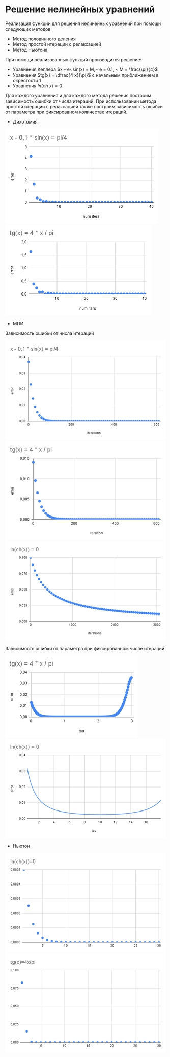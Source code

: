 # Решение нелинейных уравнений
Реализация функции для решения нелинейных уравнений при помощи следующих методов:

- Метод половинного деления
- Метод простой итерации c релаксацией
- Метод Ньютона

При помощи реализованных функций производится решение:
- Уравнения Кеплера $x - e~sin(x) = M,~ e = 0.1, ~ M = \frac{\pi}{4}$
- Уравнения $tg(x) = \dfrac{4 x}{\pi}$ с начальным приближением в окрестости 1
- Уравнения $ln(ch~x) = 0$

Для каждого уравнения и для каждого метода решения построим зависимость ошибки от числа итераций. При использовании метода простой итерации с релаксацией также построим зависимость ошибки от параметра при фиксированом количестве итераций.

- Дихотомия

![Screenshot](pics/dihotomy1.png)
![Screenshot](pics/dihotomy2.png)

- МПИ

Зависимость ошибки от числа итераций


![Screenshot](pics/mpi1.png)
![Screenshot](pics/mpi2.png)
![Screenshot](pics/mpi3.png)

Зависимость ошибки от параметра при фиксированном числе итераций


![Screenshot](pics/mpi_tau1.png)
![Screenshot](pics/mpi_tau2.png)

- Ньютон

![Screenshot](pics/newt1.png)
![Screenshot](pics/newt2.png)